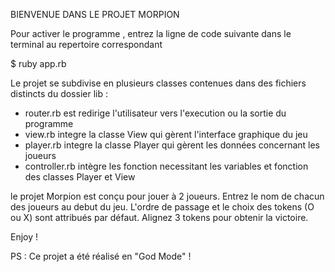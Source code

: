 BIENVENUE DANS LE PROJET MORPION

Pour activer le programme , entrez la ligne de code suivante dans le terminal au repertoire correspondant

$ ruby app.rb

Le projet se subdivise en plusieurs classes contenues dans des fichiers distincts du dossier lib :
   - router.rb est redirige l'utilisateur vers l'execution ou la sortie du programme
   - view.rb integre la classe View qui gèrent l'interface graphique du jeu
   - player.rb integre la classe Player qui gèrent les données concernant les joueurs
   - controller.rb intègre les fonction necessitant les variables et fonction des classes Player et View


le projet Morpion est conçu pour jouer à 2 joueurs.
Entrez le nom de chacun des joueurs au debut du jeu.
L'ordre de passage et le choix des tokens (O ou X) sont attribués par défaut.
Alignez 3 tokens pour obtenir la victoire.

Enjoy !


PS : Ce projet a été réalisé en "God Mode" !
